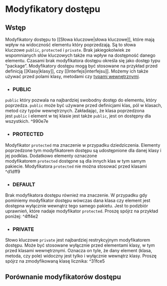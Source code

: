 # Modyfikatory dostępu
## Wstęp
Modyfikatory dostępu to [[Słowa kluczowe|słowa kluczowe]], które mają wpływ na widoczność elementu który poprzedzają. Są to słowa kluczowe `public`, `protected` i `private`. Brak jakiegokolwiek ze wspomnianych słów kluczowych także ma wpływ na dostępność danego elementu. Czasami brak modyfikatora dostępu określa się jako dostęp typu “package”. Modyfikatory dostępu mogą być stosowane na przykład przed definicją [[Klasy|klasy]], czy [[Interfejs|interfejsu]]. Możemy ich także używać przed polami klasy, metodami czy [typami wewnętrznymi](https://www.samouczekprogramisty.pl/klasy-wewnetrzne-i-anonimowe-w-jezyku-java/). 
- ### PUBLIC
`public` który pozwala na najbardziej swobodny dostęp do elementu, który poprzedza. `public` może być używane przed definicjami klas, pól w klasach, metod czy typów wewnętrznych. Zakładając, że klasa poprzedzona jest `public` i element w tej klasie jest także `public`, jest on dostępny dla wszystkich.	 ^990e7e
- ### PROTECTED
Modyfikator `protected` ma znaczenie w przypadku dziedziczenia. Elementy poprzedzone tym modyfikatorem dostępu są udostępnione dla danej klasy i jej podklas. Dodatkowo elementy oznaczone modyfikatorem `protected` dostępne są dla innych klas w tym samym pakiecie. Modyfikatora `protected` nie można stosować przed klasami ^d1dff9
- ### DEFAULT
Brak modyfikatora dostępu również ma znaczenie. W przypadku gdy pominiemy modyfikator dostępu wówczas dana klasa czy element jest dostępna wyłącznie wewnątrz tego samego pakietu. Jest to podzbiór uprawnień, które nadaje modyfikator `protected`. Proszę spójrz na przykład poniżej: ^4ff4e2
- ### PRIVATE
Słowo kluczowe `private` jest najbardziej restrykcyjnym modyfikatorem dostępu. Może być stosowane wyłącznie przed elementami klasy, w tym przed klasami wewnętrznymi. Oznacza on tyle, że dany element (klasa, metoda, czy pole) widoczny jest tylko i wyłącznie wewnątrz klasy. Proszę spójrz na zmodyfikowaną klasę licznika: ^31fce5

## Porównanie modyfikatorów dostępu
